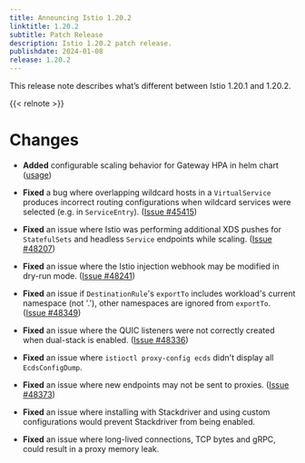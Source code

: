 ```yaml
---
title: Announcing Istio 1.20.2
linktitle: 1.20.2
subtitle: Patch Release
description: Istio 1.20.2 patch release.
publishdate: 2024-01-08
release: 1.20.2
---
```


This release note describes what’s different between Istio 1.20.1 and 1.20.2.

{{< relnote >}}

# Changes

- **Added** configurable scaling behavior for Gateway HPA in helm chart
  ([usage]( https://kubernetes.io/docs/tasks/run-application/horizontal-pod-autoscale/#configurable-scaling-behavior))

- **Fixed** a bug where overlapping wildcard hosts in a `VirtualService` produces incorrect routing configurations
  when wildcard services were selected (e.g. in `ServiceEntry`).
  ([Issue #45415](https://github.com/istio/istio/issues/45415))

- **Fixed** an issue where Istio was performing additional XDS pushes for `StatefulSets` and headless `Service`
  endpoints while scaling.
  ([Issue #48207](https://github.com/istio/istio/issues/48207))

- **Fixed** an issue where the Istio injection webhook may be modified in dry-run mode.
  ([Issue #48241](https://github.com/istio/istio/issues/48241))

- **Fixed** an issue if `DestinationRule`'s `exportTo` includes workload's current namespace (not '.'), other namespaces
  are ignored from `exportTo`.
  ([Issue #48349](https://github.com/istio/istio/issues/48349))

- **Fixed** an issue where the QUIC listeners were not correctly created when dual-stack is enabled.
  ([Issue #48336](https://github.com/istio/istio/issues/48336))

- **Fixed** an issue where `istioctl proxy-config ecds` didn't display all `EcdsConfigDump`.

- **Fixed** an issue where new endpoints may not be sent to proxies.
  ([Issue #48373](https://github.com/istio/istio/issues/48373))

- **Fixed** an issue where installing with Stackdriver and using custom configurations would prevent Stackdriver from
  being enabled.

- **Fixed** an issue where long-lived connections, TCP bytes and gRPC, could result in a proxy memory leak.
